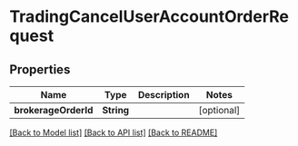 # TradingCancelUserAccountOrderRequest

## Properties
Name | Type | Description | Notes
------------ | ------------- | ------------- | -------------
**brokerageOrderId** | **String** |  | [optional] 

[[Back to Model list]](../README.md#models) [[Back to API list]](../README.md#api-endpoints) [[Back to README]](../README.md)


